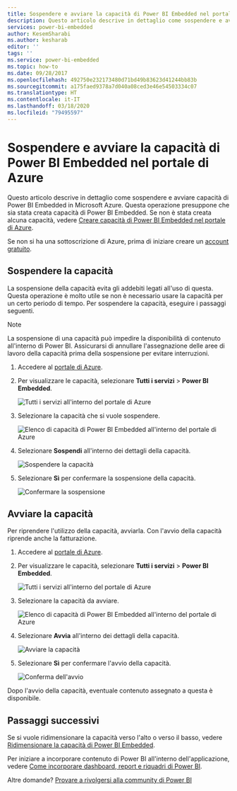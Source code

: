```yaml
---
title: Sospendere e avviare la capacità di Power BI Embedded nel portale di Azure | Microsoft Docs
description: Questo articolo descrive in dettaglio come sospendere e avviare capacità di Power BI Embedded in Microsoft Azure.
services: power-bi-embedded
author: KesemSharabi
ms.author: kesharab
editor: ''
tags: ''
ms.service: power-bi-embedded
ms.topic: how-to
ms.date: 09/28/2017
ms.openlocfilehash: 492750e232173480d71bd49b83623d41244bb83b
ms.sourcegitcommit: a175faed9378a7d040a08ced3e46e54503334c07
ms.translationtype: HT
ms.contentlocale: it-IT
ms.lasthandoff: 03/18/2020
ms.locfileid: "79495597"
---
```

# <a name="pause-and-start-your-power-bi-embedded-capacity-in-the-azure-portal"></a>Sospendere e avviare la capacità di Power BI Embedded nel portale di Azure

Questo articolo descrive in dettaglio come sospendere e avviare capacità di Power BI Embedded in Microsoft Azure. Questa operazione presuppone che sia stata creata capacità di Power BI Embedded. Se non è stata creata alcuna capacità, vedere [Creare capacità di Power BI Embedded nel portale di Azure](azure-pbie-create-capacity.md).

Se non si ha una sottoscrizione di Azure, prima di iniziare creare un [account gratuito](https://azure.microsoft.com/free/).

## <a name="pause-your-capacity"></a>Sospendere la capacità

La sospensione della capacità evita gli addebiti legati all'uso di questa. Questa operazione è molto utile se non è necessario usare la capacità per un certo periodo di tempo. Per sospendere la capacità, eseguire i passaggi seguenti.

> [!NOTE]
> La sospensione di una capacità può impedire la disponibilità di contenuto all'interno di Power BI. Assicurarsi di annullare l'assegnazione delle aree di lavoro della capacità prima della sospensione per evitare interruzioni.

1. Accedere al [portale di Azure](https://portal.azure.com/).

2. Per visualizzare le capacità, selezionare **Tutti i servizi** > **Power BI Embedded**.

    ![Tutti i servizi all'interno del portale di Azure](media/azure-pbie-pause-start/azure-portal-more-services.png)

3. Selezionare la capacità che si vuole sospendere.

    ![Elenco di capacità di Power BI Embedded all'interno del portale di Azure](media/azure-pbie-pause-start/azure-portal-capacity-list.png)

4. Selezionare **Sospendi** all'interno dei dettagli della capacità.

    ![Sospendere la capacità](media/azure-pbie-pause-start/azure-portal-pause-capacity.png)

5. Selezionare **Sì** per confermare la sospensione della capacità.

    ![Confermare la sospensione](media/azure-pbie-pause-start/azure-portal-confirm-pause.png)

## <a name="start-your-capacity"></a>Avviare la capacità

Per riprendere l'utilizzo della capacità, avviarla. Con l'avvio della capacità riprende anche la fatturazione.

1. Accedere al [portale di Azure](https://portal.azure.com/).

2. Per visualizzare le capacità, selezionare **Tutti i servizi** > **Power BI Embedded**.

    ![Tutti i servizi all'interno del portale di Azure](media/azure-pbie-pause-start/azure-portal-more-services.png)

3. Selezionare la capacità da avviare.

    ![Elenco di capacità di Power BI Embedded all'interno del portale di Azure](media/azure-pbie-pause-start/azure-portal-capacity-list.png)

4. Selezionare **Avvia** all'interno dei dettagli della capacità.

    ![Avviare la capacità](media/azure-pbie-pause-start/azure-portal-start-capacity.png)

5. Selezionare **Sì** per confermare l'avvio della capacità.

    ![Conferma dell'avvio](media/azure-pbie-pause-start/azure-portal-confirm-start.png)

Dopo l'avvio della capacità, eventuale contenuto assegnato a questa è disponibile.

## <a name="next-steps"></a>Passaggi successivi

Se si vuole ridimensionare la capacità verso l'alto o verso il basso, vedere [Ridimensionare la capacità di Power BI Embedded](azure-pbie-scale-capacity.md).

Per iniziare a incorporare contenuto di Power BI all'interno dell'applicazione, vedere [Come incorporare dashboard, report e riquadri di Power BI](https://powerbi.microsoft.com/documentation/powerbi-developer-embedding-content/).

Altre domande? [Provare a rivolgersi alla community di Power BI](https://community.powerbi.com/)
